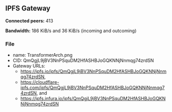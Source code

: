 ## IPFS Gateway
**Connected peers:** 413

**Bandwidth:** 186 KiB/s and 36 KiB/s (incoming and outcoming)

### File
- name: TransformerArch.png
- CID: QmQgjL9jBV3NnPSquDM2HfASHBJoGQKNNjNnmqg74zrdSN
- Gateway URLs: 
    - https://ipfs.io/ipfs/QmQgjL9jBV3NnPSquDM2HfASHBJoGQKNNjNnmqg74zrdSN, 
    - https://cloudflare-ipfs.com/ipfs/QmQgjL9jBV3NnPSquDM2HfASHBJoGQKNNjNnmqg74zrdSN, and 
    - https://ipfs.infura.io/ipfs/QmQgjL9jBV3NnPSquDM2HfASHBJoGQKNNjNnmqg74zrdSN
